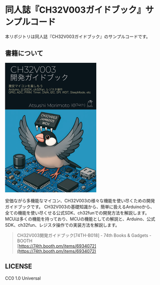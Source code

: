 # 同人誌『CH32V003ガイドブック』サンプルコード

本リポジトリは同人誌『CH32V003ガイドブック』のサンプルコードです。

## 書籍について

<img src="./docs/ebook.png" alt="CH32V003開発ガイドブック" width="300">

安価ながら多機能なマイコン、CH32V003の様々な機能を使い尽くための開発ガイドブックです。
CH32V003の基礎知識から、簡単に扱えるArduinoから、全ての機能を使い尽くせる公式SDK、ch32funでの開発方法を解説します。
MCUは多くの機能を持っており、MCUの機能としての解説と、Arduino、公式SDK、ch32fun、レジスタ操作での実装方法を解説します。

> CH32V003開発ガイドブック[74TH-B018] - 74th Books & Gadgets - BOOTH<br/>[https://74th.booth.pm/items/6934072](https://74th.booth.pm/items/6934072)

## LICENSE

CC0 1.0 Universal
